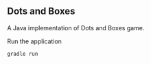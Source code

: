 Dots and Boxes
--------------

A Java implementation of Dots and Boxes game. 

Run the application

```
gradle run
```
